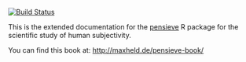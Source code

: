[![Build Status](https://travis-ci.com/maxheld83/pensieve-book.svg?token=VqJKxxUwxXFJyYyqJx7G&branch=master)](https://travis-ci.com/maxheld83/pensieve-book)

This is the extended documentation for the [pensieve](https://github.com/maxheld83/pensieve) R package for the scientific study of human subjectivity.

You can find this book at: http://maxheld.de/pensieve-book/
